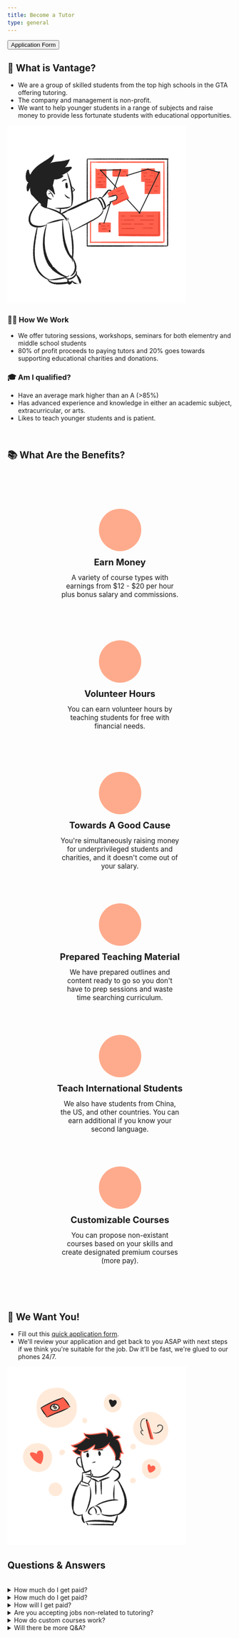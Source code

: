 ```yaml
---
title: Become a Tutor
type: general
---
```

<button onclick='window.open("https://forms.gle/tX3kuWcmN2zvwwKx7")'>Application Form</button>


<h2>🤔 What is Vantage?</h2>
<div class='flex'>
    <ul>
        <li>We are a group of skilled students from the top high schools in the GTA offering tutoring.</li>
        <li>The company and management is non-profit.</li>
        <li>We want to help younger students in a range of subjects and raise money to provide less fortunate students with educational opportunities.</li>
    </ul>
    <img src='/assets/docs/hire.png'> 
</div>

<div class='flex'>
    <div>
        <h3>👩‍💻 How We Work</h3>
        <ul>
            <li>We offer tutoring sessions, workshops, seminars for both elementry and middle school students</li>
            <li>80% of profit proceeds to paying tutors and 20% goes towards supporting educational charities and donations.</li>
        </ul>
    </div>
    <div>
        <h3>🎓 Am I qualified?</h3>
        <ul>
            <li>Have an average mark higher than an A (>85%)</li>
            <li>Has advanced experience and knowledge in either an academic subject, extracurricular, or arts.</li>
            <li>Likes to teach younger students and is patient.</li>
        </ul>
    </div>
</div>
<br>
<h2>📚 What Are the Benefits?</h2>
<div id='grid-con'>
    <div>
        <i class='fa fa-money'></i>
        <h4>Earn Money</h4>
        <p>A variety of course types with earnings from $12 - $20 per hour plus bonus salary and commissions.</p>
    </div>
    <div>
        <i class='fa fa-clock-o'></i>
        <h4>Volunteer Hours</h4>
        <p>You can earn volunteer hours by teaching students for free with financial needs.</p>
    </div>
    <div>
        <i class='fa fa-heart'></i>
        <h4>Towards A Good Cause</h4>
        <p>You're simultaneously raising money for underprivileged students and charities, and it doesn't come out of your salary.</p>
    </div>
    <div>
        <i class='fa fa-book'></i>
        <h4>Prepared Teaching Material</h4>
        <p>We have prepared outlines and content ready to go so you don't have to prep sessions and waste time searching curriculum.</p>
    </div>
    <div>
        <i class='fa fa-globe'></i>
        <h4>Teach International Students</h4>
        <p>We also have students from China, the US, and other countries. You can earn additional if you know your second language.</p>
    </div>
    <div>
        <i class='fa fa-tags'></i>
        <h4>Customizable Courses</h4>
        <p>You can propose non-existant courses based on your skills and create designated premium courses (more pay).</p>
    </div>
</div>


<div class='flex'>
    <div>
        <h2>🔗 We Want You! </h2>
        <ul>
            <li>Fill out this <a href='https://forms.gle/tX3kuWcmN2zvwwKx7'>quick application form</a>.</li>
            <li>We'll review your application and get back to you ASAP with next steps if we think you're suitable for the job. Dw it'll be fast, we're glued to our phones 24/7.</li>
        </ul>
    </div>
    <img id='img2' src='/assets/docs/hire-2.png'>
</div>

<h2>Questions & Answers</h2>
<br>
<details>
    <summary>How much do I get paid?</summary>
    <p>Depending on the course type that you teach you earn a minimum rate of 12-20 dollars. On top of that, there may be comissions and bonuses depending on the time that you teach.</p>
</details>
<details>
    <summary>How much do I get paid?</summary>
    <p>Depending on the course type that you teach you earn a minimum rate of 12-20 dollars. On top of that, there may be comissions and bonuses depending on the time that you teach.</p>
</details>
<details>
    <summary>How will I get paid?</summary>
    <p>You receive payment at the end of every term (8 classes). We can pay you through paypal, email transfer, and hopefully cash once the pandemic ends :)</p>
</details>
<details>
    <summary>Are you accepting jobs non-related to tutoring?</summary>
    <p>In terms of paid jobs, only tutoring .</p>
</details>
<details>
    <summary>How do custom courses work?</summary>
    <p>Well we are mainly a tutoring business, but we are accepting back end management and those interested in filling management related positions. Please email us if you're interested.</p>
</details>
<details>
    <summary>Will there be more Q&A?</summary>
    <p>Yes. We're thinking of more questions. Or ask us by emailing us.</p>
</details>


<style>
    #grid-con{
        display:flex;
        flex-wrap: wrap;
        justify-content: space-around;
        margin-top:100px;
    }
    #grid-con div{
        width:300px;
        padding:0px;
        display:flex;
        flex-direction: column;
    }
    #grid-con div p{
        width:90%;
        text-align:center;
        font-size:11.5pt;
        margin:0px auto;
        min-height:150px;
    }
    #grid-con div h4{
        font-size:15pt;
        text-align: center;
        margin:13px 0px;
    }
    #grid-con div i{
        font-size:30pt;
        background-color:rgba(255, 139, 97, 0.712);
        border-radius:100px;
        margin:0px auto;
        height:45px;
        width:45px;
        padding:25px;
    }


    @media only screen and (max-width: 600px){
        #grid-con div i{
            font-size:50pt;
            background-color:rgba(255, 139, 97, 0.712);
            border-radius:100px;
            margin:0px auto;
            height:70px;
            width:70px;
            padding:28px;
        }
        #grid-con div p{
            width:100%;
            text-align:center;
            font-size:13.5pt;
            margin:0px auto;
            min-height:150px;
        }
        #grid-con div h4{
            font-size:18pt;
            text-align: center;
            margin:25px 0px;
        }

        #img2 {
            width:300px;
            margin:50px auto;
        }

    }
</style>